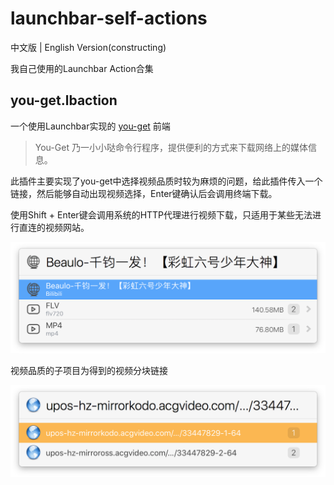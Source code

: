 # launchbar-self-actions

中文版 | English Version(constructing)

我自己使用的Launchbar Action合集

## you-get.lbaction

一个使用Launchbar实现的 [you-get](https://github.com/soimort/you-get) 前端

> You-Get 乃一小小哒命令行程序，提供便利的方式来下载网络上的媒体信息。

此插件主要实现了you-get中选择视频品质时较为麻烦的问题，给此插件传入一个链接，然后能够自动出现视频选择，Enter键确认后会调用终端下载。

使用Shift + Enter键会调用系统的HTTP代理进行视频下载，只适用于某些无法进行直连的视频网站。

![show frontend](/img/you-get_01.png)

视频品质的子项目为得到的视频分块链接

![show link](/img/you-get_02.png)